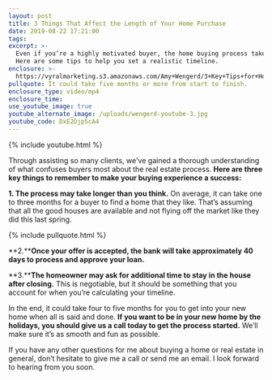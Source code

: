 ```yaml
---
layout: post
title: 3 Things That Affect the Length of Your Home Purchase
date: 2019-08-22 17:21:00
tags:
excerpt: >-
  Even if you’re a highly motivated buyer, the home buying process takes time.
  Here are some tips to help you set a realistic timeline.
enclosure: >-
  https://vyralmarketing.s3.amazonaws.com/Amy+Wengerd/3+Key+Tips+for+Homebuyers+(1).mp4
pullquote: It could take five months or more from start to finish.
enclosure_type: video/mp4
enclosure_time:
use_youtube_image: true
youtube_alternate_image: /uploads/wengerd-youtube-3.jpg
youtube_code: DxE2Djp5cA4
---
```


{% include youtube.html %}

Through assisting so many clients, we've gained a thorough understanding of what confuses buyers most about the real estate process. **Here are three key things to remember to make your buying experience a success:**

**1\. The process may take longer than you think.** On average, it can take one to three months for a buyer to find a home that they like. That’s assuming that all the good houses are available and not flying off the market like they did this last spring.

{% include pullquote.html %}

**2\.****Once your offer is accepted, the bank will take approximately 40 days to process and approve your loan.**

**3\.****The homeowner may ask for additional time to stay in the house after closing.** This is negotiable, but it should be something that you account for when you’re calculating your timeline.

In the end, it could take four to five months for you to get into your new home when all is said and done. **If you want to be in your new home by the holidays, you should give us a call today to get the process started.** We’ll make sure it’s as smooth and fun as possible.

If you have any other questions for me about buying a home or real estate in general, don’t hesitate to give me a call or send me an email. I look forward to hearing from you soon.<br>&nbsp;
